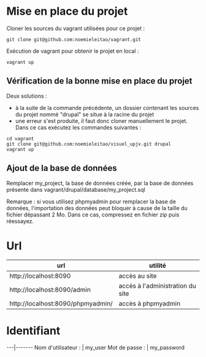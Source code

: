 # Mise en place du projet

Cloner les sources du vagrant utilisées pour ce projet :

`git clone git@github.com:noemieleitao/vagrant.git`

Exécution de vagrant pour obtenir le projet en local :

`vagrant up`

## Vérification de la bonne mise en place du projet
Deux solutions :
- à la suite de la commande précédente, un dossier contenant les sources du projet nommé "drupal" se situe à la racine du projet
- une erreur s'est produite, il faut donc cloner manuellement le projet. Dans ce cas exécutez les commandes suivantes :
```
cd vagrant
git clone git@github.com:noemieleitao/visuel_upjv.git drupal
vagrant up
``` 

## Ajout de la base de données
Remplacer my_project, la base de données créée, par la base de données présente dans vagrant/drupal/database/my_project.sql

Remarque : si vous utilisez phpmyadmin pour remplacer la base de données, l'importation des données peut bloquer à cause de la taille du fichier dépassant 2 Mo. Dans ce cas, compressez en fichier zip puis réessayez.

# Url
url|utilité
---|-------
http://localhost:8090 | accès au site 
http://localhost:8090/admin | accès à l'administration du site
http://localhost:8090/phpmyadmin/ | accès à phpmyadmin

# Identifiant
---|-------
Nom d'utilisateur : | my_user
Mot de passe : | my_password
